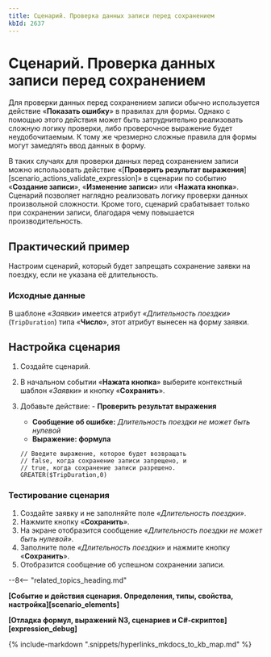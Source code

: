 ```yaml
---
title: Сценарий. Проверка данных записи перед сохранением
kbId: 2637
---
```


# Сценарий. Проверка данных записи перед сохранением

Для проверки данных перед сохранением записи обычно используется действие «**Показать ошибку**» в правилах для формы. Однако с помощью этого действия может быть затруднительно реализовать сложную логику проверки, либо проверочное выражение будет неудобочитаемым. К тому же чрезмерно сложные правила для формы могут замедлять ввод данных в форму.

В таких случаях для проверки данных перед сохранением записи можно использовать действие «[**Проверить результат выражения**][scenario_actions_validate_expression]» в сценарии по событию «**Создание записи**», «**Изменение записи**» или «**Нажата кнопка**». Сценарий позволяет наглядно реализовать логику проверки данных произвольной сложности. Кроме того, сценарий срабатывает только при сохранении записи, благодаря чему повышается производительность.

## Практический пример

Настроим сценарий, который будет запрещать сохранение заявки на поездку, если не указана её длительность.

### Исходные данные

В шаблоне *«Заявки»* имеется атрибут *«Длительность поездки»* (`TripDuration`) типа «**Число**», этот атрибут вынесен на форму заявки.

## Настройка сценария

1. Создайте сценарий.
2. В начальном событии «**Нажата кнопка**» выберите контекстный шаблон *«Заявки»* и кнопку «**Сохранить**».
3. Добавьте действие: - **Проверить результат выражения**
    - **Сообщение об ошибке:** *Длительность поездки не может быть нулевой*
    - **Выражение: формула**
    
    
    
    
    ```
    // Введите выражение, которое будет возвращать  
    // false, когда сохранение записи запрещено, и  
    // true, когда сохранение записи разрешено.  
    GREATER($TripDuration,0)
    ```

### Тестирование сценария

1. Создайте заявку и не заполняйте поле *«Длительность поездки»*.
2. Нажмите кнопку «**Сохранить**».
3. На экране отобразится сообщение *«Длительность поездки не может быть нулевой»*.
4. Заполните поле *«Длительность поездки»* и нажмите кнопку «**Сохранить**».
5. Отобразится сообщение об успешном сохранении записи.

--8<-- "related_topics_heading.md"

**[Событие и действия сценария. Определения, типы, свойства, настройка][scenario_elements]**

**[Отладка формул, выражений N3, сценариев и C#-скриптов][expression_debug]**

{% include-markdown ".snippets/hyperlinks_mkdocs_to_kb_map.md" %}
